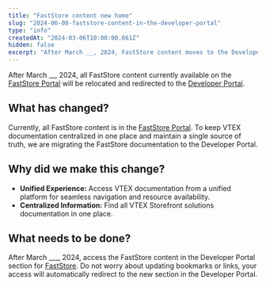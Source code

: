 ```yaml
---
title: "FastStore content new home"
slug: "2024-06-08-faststore-content-in-the-developer-portal"
type: "info"
createdAt: "2024-03-06T10:00:00.661Z"
hidden: false
excerpt: "After March __, 2024, FastStore content moves to the Developer Portal."
---
```


After March __, 2024, all FastStore content currently available on the [FastStore Portal](htttps://faststore.dev) will be relocated and redirected to the [Developer Portal](https://developers.vtex.com).

## What has changed?

Currently, all FastStore content is in the [FastStore Portal](htttps://faststore.dev).
To keep VTEX documentation centralized in one place and maintain a single source of truth, we are migrating the FastStore documentation to the Developer Portal.

## Why did we make this change?

- **Unified Experience:** Access VTEX documentation from a unified platform for seamless navigation and resource availability.
- **Centralized Information:** Find all VTEX Storefront solutions documentation in one place.

## What needs to be done?

After March ___, 2024, access the FastStore content in the Developer Portal section for [FastStore](/). Do not worry about updating bookmarks or links, your access will automatically redirect to the new section in the Developer Portal.

